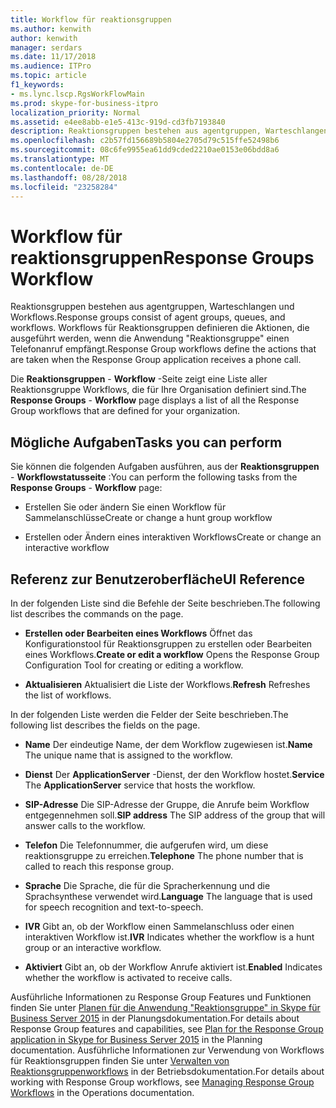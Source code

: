 ```yaml
---
title: Workflow für reaktionsgruppen
ms.author: kenwith
author: kenwith
manager: serdars
ms.date: 11/17/2018
ms.audience: ITPro
ms.topic: article
f1_keywords:
- ms.lync.lscp.RgsWorkFlowMain
ms.prod: skype-for-business-itpro
localization_priority: Normal
ms.assetid: e4ee8abb-e1e5-413c-919d-cd3fb7193840
description: Reaktionsgruppen bestehen aus agentgruppen, Warteschlangen und Workflows. Workflows für Reaktionsgruppen definieren die Aktionen, die ausgeführt werden, wenn die Anwendung "Reaktionsgruppe" einen Telefonanruf empfängt.
ms.openlocfilehash: c2b57fd156689b5804e2705d79c515ffe52498b6
ms.sourcegitcommit: 08c6fe9955ea61dd9cded2210ae0153e06bdd8a6
ms.translationtype: MT
ms.contentlocale: de-DE
ms.lasthandoff: 08/28/2018
ms.locfileid: "23258284"
---
```

# <a name="response-groups-workflow"></a><span data-ttu-id="3c794-104">Workflow für reaktionsgruppen</span><span class="sxs-lookup"><span data-stu-id="3c794-104">Response Groups Workflow</span></span>

<span data-ttu-id="3c794-105">Reaktionsgruppen bestehen aus agentgruppen, Warteschlangen und Workflows.</span><span class="sxs-lookup"><span data-stu-id="3c794-105">Response groups consist of agent groups, queues, and workflows.</span></span> <span data-ttu-id="3c794-106">Workflows für Reaktionsgruppen definieren die Aktionen, die ausgeführt werden, wenn die Anwendung "Reaktionsgruppe" einen Telefonanruf empfängt.</span><span class="sxs-lookup"><span data-stu-id="3c794-106">Response Group workflows define the actions that are taken when the Response Group application receives a phone call.</span></span>

<span data-ttu-id="3c794-107">Die **Reaktionsgruppen** - **Workflow** -Seite zeigt eine Liste aller Reaktionsgruppe Workflows, die für Ihre Organisation definiert sind.</span><span class="sxs-lookup"><span data-stu-id="3c794-107">The **Response Groups** - **Workflow** page displays a list of all the Response Group workflows that are defined for your organization.</span></span>

## <a name="tasks-you-can-perform"></a><span data-ttu-id="3c794-108">Mögliche Aufgaben</span><span class="sxs-lookup"><span data-stu-id="3c794-108">Tasks you can perform</span></span>

<span data-ttu-id="3c794-109">Sie können die folgenden Aufgaben ausführen, aus der **Reaktionsgruppen** - **Workflowstatusseite** :</span><span class="sxs-lookup"><span data-stu-id="3c794-109">You can perform the following tasks from the **Response Groups** - **Workflow** page:</span></span>

- <span data-ttu-id="3c794-110">Erstellen Sie oder ändern Sie einen Workflow für Sammelanschlüsse</span><span class="sxs-lookup"><span data-stu-id="3c794-110">Create or change a hunt group workflow</span></span>

- <span data-ttu-id="3c794-111">Erstellen oder Ändern eines interaktiven Workflows</span><span class="sxs-lookup"><span data-stu-id="3c794-111">Create or change an interactive workflow</span></span>

## <a name="ui-reference"></a><span data-ttu-id="3c794-112">Referenz zur Benutzeroberfläche</span><span class="sxs-lookup"><span data-stu-id="3c794-112">UI Reference</span></span>

<span data-ttu-id="3c794-113">In der folgenden Liste sind die Befehle der Seite beschrieben.</span><span class="sxs-lookup"><span data-stu-id="3c794-113">The following list describes the commands on the page.</span></span>

- <span data-ttu-id="3c794-114">**Erstellen oder Bearbeiten eines Workflows** Öffnet das Konfigurationstool für Reaktionsgruppen zu erstellen oder Bearbeiten eines Workflows.</span><span class="sxs-lookup"><span data-stu-id="3c794-114">**Create or edit a workflow** Opens the Response Group Configuration Tool for creating or editing a workflow.</span></span>

- <span data-ttu-id="3c794-115">**Aktualisieren** Aktualisiert die Liste der Workflows.</span><span class="sxs-lookup"><span data-stu-id="3c794-115">**Refresh** Refreshes the list of workflows.</span></span>

<span data-ttu-id="3c794-116">In der folgenden Liste werden die Felder der Seite beschrieben.</span><span class="sxs-lookup"><span data-stu-id="3c794-116">The following list describes the fields on the page.</span></span>

- <span data-ttu-id="3c794-117">**Name** Der eindeutige Name, der dem Workflow zugewiesen ist.</span><span class="sxs-lookup"><span data-stu-id="3c794-117">**Name** The unique name that is assigned to the workflow.</span></span>

- <span data-ttu-id="3c794-118">**Dienst** Der **ApplicationServer** -Dienst, der den Workflow hostet.</span><span class="sxs-lookup"><span data-stu-id="3c794-118">**Service** The **ApplicationServer** service that hosts the workflow.</span></span>

- <span data-ttu-id="3c794-119">**SIP-Adresse** Die SIP-Adresse der Gruppe, die Anrufe beim Workflow entgegennehmen soll.</span><span class="sxs-lookup"><span data-stu-id="3c794-119">**SIP address** The SIP address of the group that will answer calls to the workflow.</span></span>

- <span data-ttu-id="3c794-120">**Telefon** Die Telefonnummer, die aufgerufen wird, um diese reaktionsgruppe zu erreichen.</span><span class="sxs-lookup"><span data-stu-id="3c794-120">**Telephone** The phone number that is called to reach this response group.</span></span>

- <span data-ttu-id="3c794-121">**Sprache** Die Sprache, die für die Spracherkennung und die Sprachsynthese verwendet wird.</span><span class="sxs-lookup"><span data-stu-id="3c794-121">**Language** The language that is used for speech recognition and text-to-speech.</span></span>

- <span data-ttu-id="3c794-122">**IVR** Gibt an, ob der Workflow einen Sammelanschluss oder einen interaktiven Workflow ist.</span><span class="sxs-lookup"><span data-stu-id="3c794-122">**IVR** Indicates whether the workflow is a hunt group or an interactive workflow.</span></span>

- <span data-ttu-id="3c794-123">**Aktiviert** Gibt an, ob der Workflow Anrufe aktiviert ist.</span><span class="sxs-lookup"><span data-stu-id="3c794-123">**Enabled** Indicates whether the workflow is activated to receive calls.</span></span>

<span data-ttu-id="3c794-124">Ausführliche Informationen zu Response Group Features und Funktionen finden Sie unter [Planen für die Anwendung "Reaktionsgruppe" in Skype für Business Server 2015](../../plan-your-deployment/enterprise-voice-solution/response-group.md) in der Planungsdokumentation.</span><span class="sxs-lookup"><span data-stu-id="3c794-124">For details about Response Group features and capabilities, see [Plan for the Response Group application in Skype for Business Server 2015](../../plan-your-deployment/enterprise-voice-solution/response-group.md) in the Planning documentation.</span></span> <span data-ttu-id="3c794-125">Ausführliche Informationen zur Verwendung von Workflows für Reaktionsgruppen finden Sie unter [Verwalten von Reaktionsgruppenworkflows](https://technet.microsoft.com/library/42cfccdd-2844-4875-b4e3-813e1df15f08.aspx) in der Betriebsdokumentation.</span><span class="sxs-lookup"><span data-stu-id="3c794-125">For details about working with Response Group workflows, see [Managing Response Group Workflows](https://technet.microsoft.com/library/42cfccdd-2844-4875-b4e3-813e1df15f08.aspx) in the Operations documentation.</span></span>


